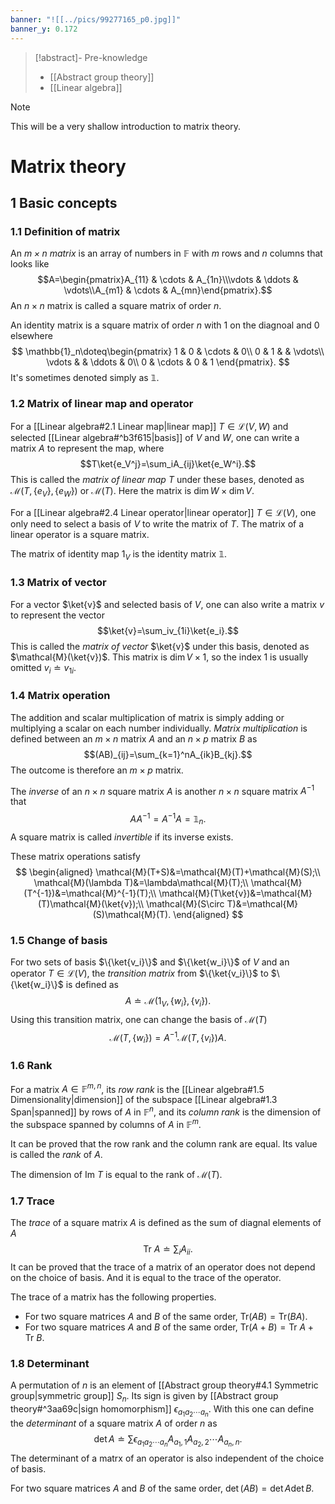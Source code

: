 ```yaml
---
banner: "![[../pics/99277165_p0.jpg]]"
banner_y: 0.172
---
```


>[!abstract]- Pre-knowledge
>- [[Abstract group theory]]
>- [[Linear algebra]]

>[!note]
>This will be a very shallow introduction to matrix theory.

# Matrix theory
## 1 Basic concepts
### 1.1 Definition of matrix
An *$m\times n$ matrix* is an array of numbers in $\mathbb{F}$ with $m$ rows and $n$ columns that looks like
$$A=\begin{pmatrix}A_{11} & \cdots & A_{1n}\\\vdots & \ddots & \vdots\\A_{m1} & \cdots & A_{mn}\end{pmatrix}.$$
An $n\times n$ matrix is called a square matrix of order $n$.

An identity matrix is a square matrix of order $n$ with $1$ on the diagnoal and $0$ elsewhere
$$
\mathbb{1}_n\doteq\begin{pmatrix}
1 & 0 & \cdots & 0\\
0 & 1 &  & \vdots\\
\vdots &  & \ddots & 0\\
0 & \cdots & 0 & 1
\end{pmatrix}.
$$
It's sometimes denoted simply as $\mathbb{1}$.

### 1.2 Matrix of linear map and operator
For a [[Linear algebra#2.1 Linear map|linear map]] $T\in\mathcal{L}(V,W)$ and selected [[Linear algebra#^b3f615|basis]] of $V$ and $W$, one can write a matrix $A$ to represent the map, where
$$T\ket{e_V^j}=\sum_iA_{ij}\ket{e_W^i}.$$
This is called the *matrix of linear map* $T$ under these bases, denoted as $\mathcal{M}(T,\{e_V\},\{e_W\})$ or $\mathcal{M}(T)$. Here the matrix is $\dim W\times\dim V$.

For a [[Linear algebra#2.4 Linear operator|linear operator]] $T\in\mathcal{L}(V)$, one only need to select a basis of $V$ to write the matrix of $T$. The matrix of a linear operator is a square matrix.

The matrix of identity map $1_V$ is the identity matrix $\mathbb{1}$.

### 1.3 Matrix of vector
For a vector $\ket{v}$ and selected basis of $V$, one can also write a matrix $v$ to represent the vector
$$\ket{v}=\sum_iv_{1i}\ket{e_i}.$$
This is called the *matrix of vector* $\ket{v}$ under this basis, denoted as $\mathcal{M}(\ket{v})$. This matrix is $\dim V\times 1$, so the index $1$ is usually omitted $v_i\doteq v_{1i}$.

### 1.4 Matrix operation
The addition and scalar multiplication of matrix is simply adding or multiplying a scalar on each number individually. *Matrix multiplication* is defined between an $m\times n$ matrix $A$ and an $n\times p$ matrix $B$ as
$$(AB)_{ij}=\sum_{k=1}^nA_{ik}B_{kj}.$$
The outcome is therefore an $m\times p$ matrix.

The *inverse* of an $n\times n$ square matrix $A$ is another $n\times n$ square matrix $A^{-1}$ that
$$
AA^{-1}=A^{-1}A=\mathbb{1}_n.
$$
A square matrix is called *invertible* if its inverse exists.

These matrix operations satisfy
$$
\begin{aligned}
\mathcal{M}(T+S)&=\mathcal{M}(T)+\mathcal{M}(S);\\
\mathcal{M}(\lambda T)&=\lambda\mathcal{M}(T);\\
\mathcal{M}(T^{-1})&=\mathcal{M}^{-1}(T);\\
\mathcal{M}(T\ket{v})&=\mathcal{M}(T)\mathcal{M}(\ket{v});\\
\mathcal{M}(S\circ T)&=\mathcal{M}(S)\mathcal{M}(T).
\end{aligned}
$$

### 1.5 Change of basis
For two sets of basis $\{\ket{v_i}\}$ and $\{\ket{w_i}\}$ of $V$ and an operator $T\in\mathcal{L}(V)$, the *transition matrix* from $\{\ket{v_i}\}$ to $\{\ket{w_i}\}$ is defined as
$$
A\doteq\mathcal{M}(1_V,\{w_i\},\{v_i\}).
$$
Using this transition matrix, one can change the basis of $\mathcal{M}(T)$
$$
\mathcal{M}(T,\{w_i\})=A^{-1}\mathcal{M}(T,\{v_i\})A.
$$

### 1.6 Rank
For a matrix $A\in\mathbb{F}^{m,n}$, its *row rank* is the [[Linear algebra#1.5 Dimensionality|dimension]] of the subspace [[Linear algebra#1.3 Span|spanned]] by rows of $A$ in $\mathbb{F}^n$, and its *column rank* is the dimension of the subspace spanned by columns of $A$ in $\mathbb{F}^m$.

It can be proved that the row rank and the column rank are equal. Its value is called the *rank* of $A$.

The dimension of $\mathrm{Im}\ T$ is equal to the rank of $\mathcal{M}(T)$.

### 1.7 Trace
The *trace* of a square matrix $A$ is defined as the sum of diagnal elements of $A$
$$
\mathrm{Tr}\ A\doteq\sum_iA_{ii}.
$$
It can be proved that the trace of a matrix of an operator does not depend on the choice of basis. And it is equal to the trace of the operator.

The trace of a matrix has the following properties.
- For two square matrices $A$ and $B$ of the same order, $\mathrm{Tr}(AB)=\mathrm{Tr}(BA)$.
- For two square matrices $A$ and $B$ of the same order, $\mathrm{Tr}(A+B)=\mathrm{Tr}\ A+\mathrm{Tr}\ B$.

### 1.8 Determinant
A permutation of $n$ is an element of [[Abstract group theory#4.1 Symmetric group|symmetric group]] $S_n$. Its sign is given by [[Abstract group theory#^3aa69c|sign homomorphism]] $\epsilon_{a_1a_2\cdots a_n}$. With this one can define the *determinant* of a square matrix $A$ of order $n$ as
$$
\det A\doteq\sum\epsilon_{a_1a_2\cdots a_n}A_{a_1,1}A_{a_2,2}\cdots A_{a_n,n}.
$$
The determinant of a matrx of an operator is also independent of the choice of basis.

For two square matrices $A$ and $B$ of the same order, $\det(AB)=\det A\det B$.